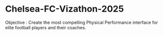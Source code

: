 # Chelsea-FC-Vizathon-2025
Objective : Create the most compelling Physical Performance interface for elite football players and their coaches.
